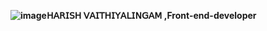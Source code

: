 **![image](https://github.com/harish02-04/harish02-04/assets/121707427/54c196f3-95ef-46a7-b1a7-7c4142628ed2)𝖧𝖠𝖱𝖨𝖲𝖧 𝖵𝖠𝖨𝖳𝖧𝖨𝖸𝖠𝖫𝖨𝖭𝖦𝖠𝖬 ,Front-end-developer**
